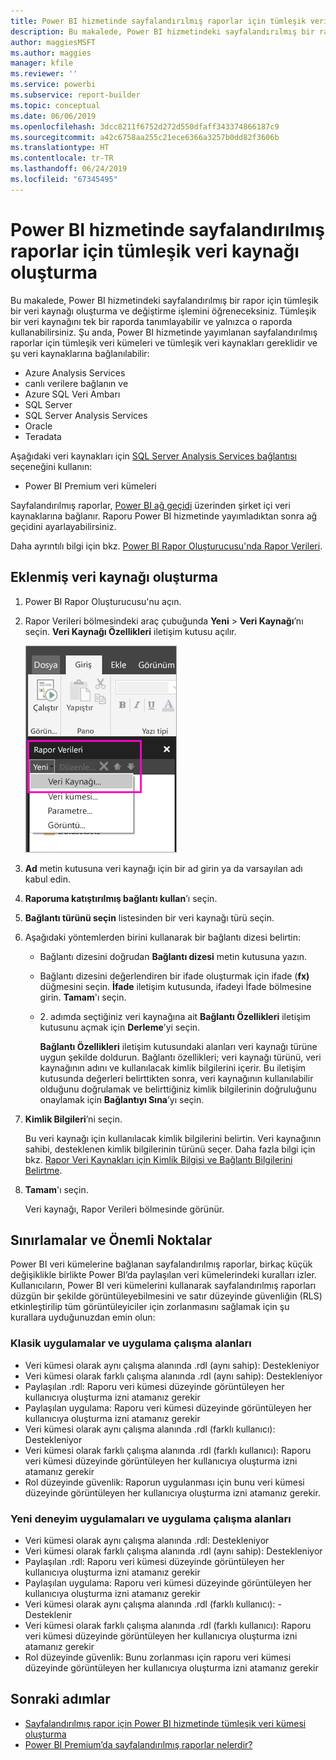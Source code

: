 ```yaml
---
title: Power BI hizmetinde sayfalandırılmış raporlar için tümleşik veri kaynakları
description: Bu makalede, Power BI hizmetindeki sayfalandırılmış bir rapor için tümleşik bir veri kaynağı oluşturma ve değiştirme işlemini öğreneceksiniz.
author: maggiesMSFT
ms.author: maggies
manager: kfile
ms.reviewer: ''
ms.service: powerbi
ms.subservice: report-builder
ms.topic: conceptual
ms.date: 06/06/2019
ms.openlocfilehash: 3dcc8211f6752d272d550dfaff343374866187c9
ms.sourcegitcommit: a42c6758aa255c21ece6366a3257b0dd82f3606b
ms.translationtype: HT
ms.contentlocale: tr-TR
ms.lasthandoff: 06/24/2019
ms.locfileid: "67345495"
---
```

# <a name="create-an-embedded-data-source-for-paginated-reports-in-the-power-bi-service"></a>Power BI hizmetinde sayfalandırılmış raporlar için tümleşik veri kaynağı oluşturma

Bu makalede, Power BI hizmetindeki sayfalandırılmış bir rapor için tümleşik bir veri kaynağı oluşturma ve değiştirme işlemini öğreneceksiniz. Tümleşik bir veri kaynağını tek bir raporda tanımlayabilir ve yalnızca o raporda kullanabilirsiniz. Şu anda, Power BI hizmetinde yayımlanan sayfalandırılmış raporlar için tümleşik veri kümeleri ve tümleşik veri kaynakları gereklidir ve şu veri kaynaklarına bağlanılabilir:

- Azure Analysis Services
- canlı verilere bağlanın ve 
- Azure SQL Veri Ambarı
- SQL Server
- SQL Server Analysis Services
- Oracle 
- Teradata 

Aşağıdaki veri kaynakları için [SQL Server Analysis Services bağlantısı](service-premium-connect-tools.md) seçeneğini kullanın:

- Power BI Premium veri kümeleri

Sayfalandırılmış raporlar, [Power BI ağ geçidi](service-gateway-getting-started.md) üzerinden şirket içi veri kaynaklarına bağlanır. Raporu Power BI hizmetinde yayımladıktan sonra ağ geçidini ayarlayabilirsiniz.

Daha ayrıntılı bilgi için bkz. [Power BI Rapor Oluşturucusu'nda Rapor Verileri](report-builder-data.md).

## <a name="create-an-embedded-data-source"></a>Eklenmiş veri kaynağı oluşturma
  
1. Power BI Rapor Oluşturucusu'nu açın.

1. Rapor Verileri bölmesindeki araç çubuğunda **Yeni** > **Veri Kaynağı**’nı seçin. **Veri Kaynağı Özellikleri** iletişim kutusu açılır.

    ![Yeni Veri Kaynağı](media/paginated-reports-embedded-data-source/power-bi-paginated-new-data-source.png)
  
2.  **Ad** metin kutusuna veri kaynağı için bir ad girin ya da varsayılan adı kabul edin.  
  
3.  **Raporuma katıştırılmış bağlantı kullan**’ı seçin.  
  
1.  **Bağlantı türünü seçin** listesinden bir veri kaynağı türü seçin. 

1.  Aşağıdaki yöntemlerden birini kullanarak bir bağlantı dizesi belirtin:  
  
    -   Bağlantı dizesini doğrudan **Bağlantı dizesi** metin kutusuna yazın. 
  
    -   Bağlantı dizesini değerlendiren bir ifade oluşturmak için ifade (**fx)** düğmesini seçin. **İfade** iletişim kutusunda, ifadeyi İfade bölmesine girin. **Tamam**'ı seçin. 
  
    -   2\. adımda seçtiğiniz veri kaynağına ait **Bağlantı Özellikleri** iletişim kutusunu açmak için **Derleme**’yi seçin.  
  
        **Bağlantı Özellikleri** iletişim kutusundaki alanları veri kaynağı türüne uygun şekilde doldurun. Bağlantı özellikleri; veri kaynağı türünü, veri kaynağının adını ve kullanılacak kimlik bilgilerini içerir. Bu iletişim kutusunda değerleri belirttikten sonra, veri kaynağının kullanılabilir olduğunu doğrulamak ve belirttiğiniz kimlik bilgilerinin doğruluğunu onaylamak için **Bağlantıyı Sına**’yı seçin.  
  
4.  **Kimlik Bilgileri**’ni seçin.  
  
     Bu veri kaynağı için kullanılacak kimlik bilgilerini belirtin. Veri kaynağının sahibi, desteklenen kimlik bilgilerinin türünü seçer. Daha fazla bilgi için bkz. [Rapor Veri Kaynakları için Kimlik Bilgisi ve Bağlantı Bilgilerini Belirtme](https://docs.microsoft.com/sql/reporting-services/report-data/specify-credential-and-connection-information-for-report-data-sources).
  
5.  **Tamam**'ı seçin.  
  
     Veri kaynağı, Rapor Verileri bölmesinde görünür.  
     
## <a name="limitations-and-considerations"></a>Sınırlamalar ve Önemli Noktalar

Power BI veri kümelerine bağlanan sayfalandırılmış raporlar, birkaç küçük değişiklikle birlikte Power BI’da paylaşılan veri kümelerindeki kuralları izler.  Kullanıcıların, Power BI veri kümelerini kullanarak sayfalandırılmış raporları düzgün bir şekilde görüntüleyebilmesini ve satır düzeyinde güvenliğin (RLS) etkinleştirilip tüm görüntüleyiciler için zorlanmasını sağlamak için şu kurallara uyduğunuzdan emin olun:

### <a name="classic-apps-and-app-workspaces"></a>Klasik uygulamalar ve uygulama çalışma alanları

- Veri kümesi olarak aynı çalışma alanında .rdl (aynı sahip): Destekleniyor
- Veri kümesi olarak farklı çalışma alanında .rdl (aynı sahip): Destekleniyor
- Paylaşılan .rdl: Raporu veri kümesi düzeyinde görüntüleyen her kullanıcıya oluşturma izni atamanız gerekir
- Paylaşılan uygulama: Raporu veri kümesi düzeyinde görüntüleyen her kullanıcıya oluşturma izni atamanız gerekir
- Veri kümesi olarak aynı çalışma alanında .rdl (farklı kullanıcı): Destekleniyor
- Veri kümesi olarak farklı çalışma alanında .rdl (farklı kullanıcı): Raporu veri kümesi düzeyinde görüntüleyen her kullanıcıya oluşturma izni atamanız gerekir
- Rol düzeyinde güvenlik: Raporun uygulanması için bunu veri kümesi düzeyinde görüntüleyen her kullanıcıya oluşturma izni atamanız gerekir.

### <a name="new-experience-apps-and-app-workspaces"></a>Yeni deneyim uygulamaları ve uygulama çalışma alanları

- Veri kümesi olarak aynı çalışma alanında .rdl: Destekleniyor
- Veri kümesi olarak farklı çalışma alanında .rdl (aynı sahip): Destekleniyor
- Paylaşılan .rdl: Raporu veri kümesi düzeyinde görüntüleyen her kullanıcıya oluşturma izni atamanız gerekir
- Paylaşılan uygulama: Raporu veri kümesi düzeyinde görüntüleyen her kullanıcıya oluşturma izni atamanız gerekir
- Veri kümesi olarak aynı çalışma alanında .rdl (farklı kullanıcı): - Desteklenir
- Veri kümesi olarak farklı çalışma alanında .rdl (farklı kullanıcı): Raporu veri kümesi düzeyinde görüntüleyen her kullanıcıya oluşturma izni atamanız gerekir
- Rol düzeyinde güvenlik: Bunu zorlanması için raporu veri kümesi düzeyinde görüntüleyen her kullanıcıya oluşturma izni atamanız gerekir

## <a name="next-steps"></a>Sonraki adımlar

- [Sayfalandırılmış rapor için Power BI hizmetinde tümleşik veri kümesi oluşturma](paginated-reports-create-embedded-dataset.md)
- [Power BI Premium’da sayfalandırılmış raporlar nelerdir?](paginated-reports-report-builder-power-bi.md)
